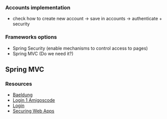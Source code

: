 ### Accounts implementation
- check how to create new account -> save in accounts -> authenticate + security

### Frameworks options
- Spring Security (enable mechanisms to control access to pages)
- Spring MVC (Do we need it?)

## Spring MVC

### Resources
- [Baeldung](https://www.baeldung.com/spring-security-login)
- [Login 1 Amigoscode](https://www.youtube.com/watch?v=QwQuro7ekvc&t=4735s)
- [Login](https://www.youtube.com/watch?v=DrKA56M1NRs)
- [Securing Web Apps](https://spring.io/guides/gs/securing-web/)


